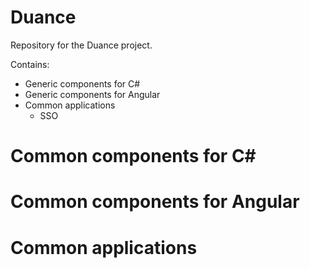 # Duance

Repository for the Duance project.

Contains:
- Generic components for C#
- Generic components for Angular
- Common applications
	- SSO

# Common components for C#

# Common components for Angular

# Common applications


